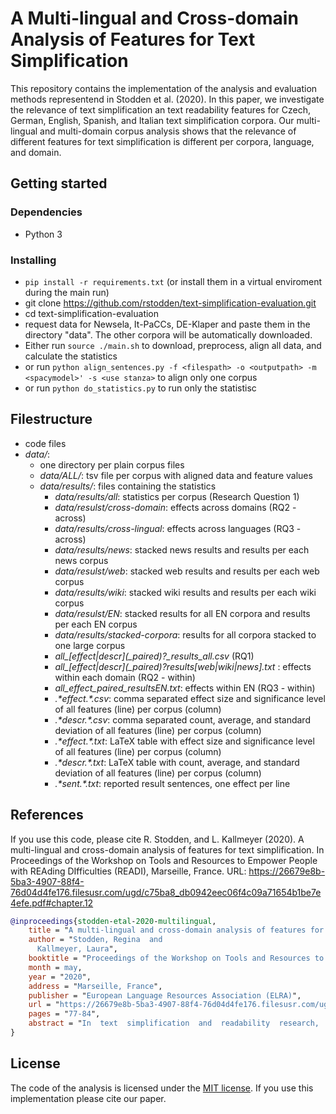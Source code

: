 # A Multi-lingual and Cross-domain Analysis of Features for Text Simplification
This repository contains the implementation of the analysis and evaluation methods representend in Stodden et al. (2020). 
In this paper, we investigate the relevance of text simplification an text readability features for Czech, German, 
English, Spanish, and Italian text simplification corpora. Our multi-lingual and multi-domain corpus analysis shows 
that the relevance of different features for text simplification is different per corpora, language, and domain.

## Getting started

### Dependencies
* Python 3

### Installing
* `pip install -r requirements.txt` (or install them in a virtual enviroment during the main run)
* git clone https://github.com/rstodden/text-simplification-evaluation.git
* cd text-simplification-evaluation
* request data for Newsela, It-PaCCs, DE-Klaper and paste them in the directory "data". The other corpora will be automatically downloaded.
* Either run `source ./main.sh` to download, preprocess, align all data, and calculate the statistics
* or run `python align_sentences.py -f <filespath> -o <outputpath> -m <spacymodel>' -s <use stanza>` to align only one corpus
* or run `python do_statistics.py` to run only the statistisc


## Filestructure
* code files 
* *data/*:
    * one directory per plain corpus files
    * *data/ALL/*: tsv file per corpus with aligned data and feature values
    * *data/results/*: files containing the statistics
        * *data/results/all*: statistics per corpus (Research Question 1)
        * *data/resulst/cross-domain*: effects across domains (RQ2 - across)
        * *data/results/cross-lingual*: effects across languages (RQ3 - across)
        * *data/results/news*: stacked news results and results per each news corpus
        * *data/resulst/web*: stacked web results and results per each web corpus
        * *data/results/wiki*: stacked wiki results and results per each wiki corpus
        * *data/resulst/EN*: stacked results for all EN corpora and results per each EN corpus
        * *data/results/stacked-corpora*: results for all corpora stacked to one large corpus
        * *all_\[effect|descr\](_paired)?_results_all.csv* (RQ1)
        * *all_\[effect|descr\](_paired)?_results_\[web|wiki|news\].txt* : effects within each domain (RQ2 - within)
        * *all_effect_paired_resultsEN.txt*: effects within EN (RQ3 - within)
        * *.\*effect.\*.csv*: comma separated effect size and significance level of all features (line) per corpus (column)
        * *.\*descr.\*.csv*: comma separated count, average, and standard deviation of all features (line) per corpus (column)
        * *.\*effect.\*.txt*: LaTeX table with effect size and significance level of all features (line) per corpus (column)
        * *.\*descr.\*.txt*: LaTeX table with count, average, and standard deviation of all features (line) per corpus (column)
        * *.\*sent.\*.txt*: reported result sentences, one effect per line
        

## References
If you use this code, please cite R. Stodden, and L. Kallmeyer (2020). A multi-lingual and cross-domain analysis of features for text simplification. In Proceedings of the Workshop on Tools and Resources to Empower People with REAding DIfficulties (READI), Marseille, France. URL: https://26679e8b-5ba3-4907-88f4-76d04d4fe176.filesusr.com/ugd/c75ba8_db0942eec06f4c09a71654b1be7e4efe.pdf#chapter.12
```bibtex
@inproceedings{stodden-etal-2020-multilingual,
    title = "A multi-lingual and cross-domain analysis of features for text simplification",
    author = "Stodden, Regina  and
      Kallmeyer, Laura",
    booktitle = "Proceedings of the Workshop on Tools and Resources to Empower People with {REA}ding {DI}fficulties (READI2020)",
    month = may,
    year = "2020",
    address = "Marseille, France",
    publisher = "European Language Resources Association (ELRA)",
    url = "https://26679e8b-5ba3-4907-88f4-76d04d4fe176.filesusr.com/ugd/c75ba8_db0942eec06f4c09a71654b1be7e4efe.pdf#chapter.12",
    pages = "77-84",
    abstract = "In  text  simplification  and  readability  research,  several  features  have  been  proposed  to  estimate  or  simplify  a  complex  text,  e.g., readability scores, sentence length, or proportion of POS tags.  These features are however mainly developed for English.  In this paper,we  investigate  their  relevance  for  Czech,  German,  English,  Spanish,  and  Italian  text  simplification  corpora.   Our  multi-lingual  andmulti-domain corpus analysis shows that the relevance of different features for text simplification is different per corpora, language, and domain.  For example, the relevance of the lexical complexity is different across all languages, the BLEU score across all domains,and 14 features within the web domain corpora.  Overall, the negative statistical tests regarding the other features across and withindomains and languages lead to the assumption that text simplification models may be transferable between different domains or differentlanguages.",
}
```

## License
The code of the analysis is licensed under the [MIT license](license.md). If you use this implementation please cite our paper.

